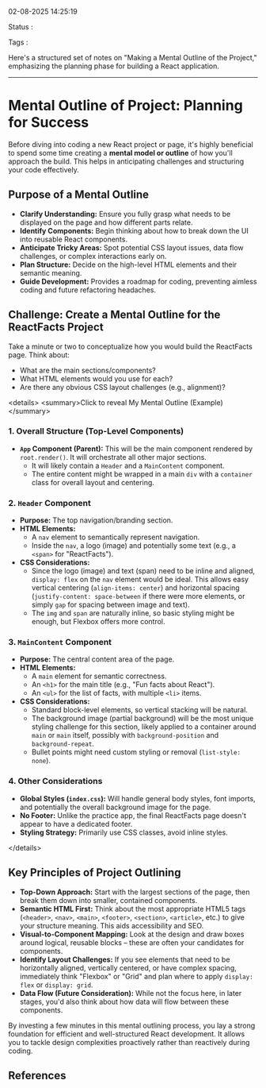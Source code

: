02-08-2025 14:25:19

Status :

Tags :

Here's a structured set of notes on "Making a Mental Outline of the Project," emphasizing the planning phase for building a React application.

-----

# Mental Outline of Project: Planning for Success

Before diving into coding a new React project or page, it's highly beneficial to spend some time creating a **mental model or outline** of how you'll approach the build. This helps in anticipating challenges and structuring your code effectively.

## Purpose of a Mental Outline

  * **Clarify Understanding:** Ensure you fully grasp what needs to be displayed on the page and how different parts relate.
  * **Identify Components:** Begin thinking about how to break down the UI into reusable React components.
  * **Anticipate Tricky Areas:** Spot potential CSS layout issues, data flow challenges, or complex interactions early on.
  * **Plan Structure:** Decide on the high-level HTML elements and their semantic meaning.
  * **Guide Development:** Provides a roadmap for coding, preventing aimless coding and future refactoring headaches.

## Challenge: Create a Mental Outline for the ReactFacts Project

Take a minute or two to conceptualize how you would build the ReactFacts page. Think about:

  * What are the main sections/components?
  * What HTML elements would you use for each?
  * Are there any obvious CSS layout challenges (e.g., alignment)?

\<details\>
\<summary\>Click to reveal My Mental Outline (Example)\</summary\>

### 1\. Overall Structure (Top-Level Components)

  * **`App` Component (Parent):** This will be the main component rendered by `root.render()`. It will orchestrate all other major sections.
      * It will likely contain a `Header` and a `MainContent` component.
      * The entire content might be wrapped in a main `div` with a `container` class for overall layout and centering.

### 2\. `Header` Component

  * **Purpose:** The top navigation/branding section.
  * **HTML Elements:**
      * A `nav` element to semantically represent navigation.
      * Inside the `nav`, a logo (image) and potentially some text (e.g., a `<span>` for "ReactFacts").
  * **CSS Considerations:**
      * Since the logo (image) and text (span) need to be inline and aligned, `display: flex` on the `nav` element would be ideal. This allows easy vertical centering (`align-items: center`) and horizontal spacing (`justify-content: space-between` if there were more elements, or simply `gap` for spacing between image and text).
      * The `img` and `span` are naturally inline, so basic styling might be enough, but Flexbox offers more control.

### 3\. `MainContent` Component

  * **Purpose:** The central content area of the page.
  * **HTML Elements:**
      * A `main` element for semantic correctness.
      * An `<h1>` for the main title (e.g., "Fun facts about React").
      * An `<ul>` for the list of facts, with multiple `<li>` items.
  * **CSS Considerations:**
      * Standard block-level elements, so vertical stacking will be natural.
      * The background image (partial background) will be the most unique styling challenge for this section, likely applied to a container around `main` or `main` itself, possibly with `background-position` and `background-repeat`.
      * Bullet points might need custom styling or removal (`list-style: none`).

### 4\. Other Considerations

  * **Global Styles (`index.css`):** Will handle general body styles, font imports, and potentially the overall background image for the page.
  * **No Footer:** Unlike the practice app, the final ReactFacts page doesn't appear to have a dedicated footer.
  * **Styling Strategy:** Primarily use CSS classes, avoid inline styles.

\</details\>

## Key Principles of Project Outlining

  * **Top-Down Approach:** Start with the largest sections of the page, then break them down into smaller, contained components.
  * **Semantic HTML First:** Think about the most appropriate HTML5 tags (`<header>`, `<nav>`, `<main>`, `<footer>`, `<section>`, `<article>`, etc.) to give your structure meaning. This aids accessibility and SEO.
  * **Visual-to-Component Mapping:** Look at the design and draw boxes around logical, reusable blocks – these are often your candidates for components.
  * **Identify Layout Challenges:** If you see elements that need to be horizontally aligned, vertically centered, or have complex spacing, immediately think "Flexbox" or "Grid" and plan where to apply `display: flex` or `display: grid`.
  * **Data Flow (Future Consideration):** While not the focus here, in later stages, you'd also think about how data will flow between these components.

By investing a few minutes in this mental outlining process, you lay a strong foundation for efficient and well-structured React development. It allows you to tackle design complexities proactively rather than reactively during coding.
## References


